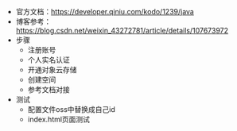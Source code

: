 - 官方文档：https://developer.qiniu.com/kodo/1239/java
- 博客参考：https://blog.csdn.net/weixin_43272781/article/details/107673972
- 步骤
    - 注册账号
    - 个人实名认证
    - 开通对象云存储
    - 创建空间
    - 参考文档对接
- 测试
    - 配置文件oss中替换成自己id
    - index.html页面测试